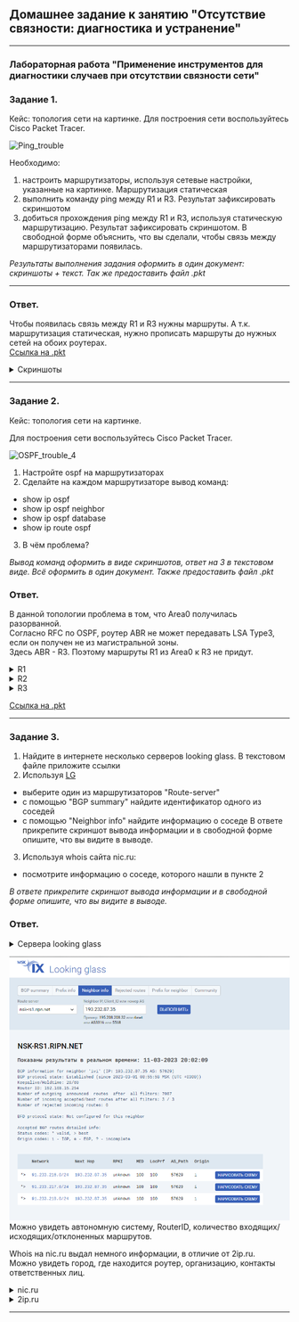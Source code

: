 ## Домашнее задание к занятию "Отсутствие связности: диагностика и устранение"  

---

### Лабораторная работа "Применение инструментов для диагностики случаев при отсутствии связности сети"

### Задание 1. 
 
Кейс: топология сети на картинке. 
Для построения сети воспользуйтесь Cisco Packet Tracer.
 
<img width="695" alt="Ping_trouble" src="https://user-images.githubusercontent.com/85602495/159116773-5da18c0c-0174-4055-8854-148aa7c04c6f.png">

Необходимо:
1) настроить маршрутизаторы, используя сетевые настройки, указанные на картинке. Маршрутизация статическая
2) выполнить команду ping между R1 и R3. Результат зафиксировать скриншотом
3) добиться прохождения ping между R1 и R3, используя статическую маршрутизацию. Результат зафиксировать скриншотом. В свободной форме объяснить, что вы сделали, чтобы связь между маршрутизаторами появилась.
 
*Результаты выполнения задания оформить в один документ: скриншоты + текст. Так же предоставить файл .pkt*

---  

### Ответ.  

Чтобы появилась связь между R1 и R3 нужны маршруты. А т.к. маршрутизация статическая, нужно прописать маршруты до нужных сетей на обоих роутерах.  
[Ссылка на .pkt](https://disk.yandex.ru/d/AECto1XO5IzCPA)  

<details>  
<summary>Скриншоты</summary>  

![1](scr/1.png)  
![2](scr/2.png)  

</details>

---  

### Задание 2.
 
Кейс: топология сети на картинке.

Для построения сети воспользуйтесь Cisco Packet Tracer.

![OSPF_trouble_4](https://user-images.githubusercontent.com/40097402/159981921-29a61f4f-ce68-4755-b781-a3bebf230b8d.jpg)

1) Настройте ospf на маршрутизаторах 
2) Сделайте на каждом маршрутизаторе вывод команд:
- show ip ospf
- show ip ospf  neighbor
- show ip ospf  database
- show ip route ospf
3) В чём проблема? 
 
*Вывод команд оформить в виде скриншотов, ответ на 3 в текстовом виде. Всё оформить в один документ. Также предоставить файл .pkt*

### Ответ.  

В данной топологии проблема в том, что Area0 получилась разорванной.  
Согласно RFC по OSPF, роутер ABR не может передавать LSA Type3, если он получен не из магистральной зоны.  
Здесь ABR - R3. Поэтому маршруты R1 из Area0 к R3 не придут.    

<details>  
<summary>R1</summary>  

![1](scr/R1.png)   

</details>

<details>  
<summary>R2</summary>  

![2](scr/R2.png)   

</details>

<details>  
<summary>R3</summary>  

![3](scr/R3.png)   

</details>

[Ссылка на .pkt](https://disk.yandex.ru/d/AjghIPOaT4dS4w)  

---

### Задание 3.
 
1) Найдите в интернете несколько серверов looking glass. В текстовом файле приложите ссылки 
2) Используя [LG](https://www.msk-ix.ru/lookingglass/)
- выберите один из маршрутизаторов "Route-server" 
- с помощью "BGP summary" найдите идентификатор одного из соседей
- с помощью "Neighbor info" найдите информацию о соседе
В ответе прикрепите скриншот вывода информации и в свободной форме опишите, что вы видите в выводе.
3) Используя whois сайта nic.ru:
- посмотрите информацию о соседе, которого нашли в пункте 2
 
*В ответе прикрепите скриншот вывода информации и в свободной форме опишите, что вы видите в выводе.*
 
### Ответ.  

<details>  
<summary>Сервера looking glass</summary>  

https://lg.msk-ix.ru/lookingglass/  
https://lg.selectel.ru/#/  
http://lg.gldn.net/  

</details>  

![lg](scr/lg.png)  
Можно увидеть автономную систему, RouterID, количество входящих/исходящих/отклоненных маршрутов.  

Whois на nic.ru выдал немного информации, в отличие от 2ip.ru.  
Можно увидеть город, где находится роутер, организацию, контакты ответственных лиц.  

<details>  
<summary>nic.ru</summary>  

![nic](scr/nic.png)   

</details>

<details>  
<summary>2ip.ru</summary>  

![2ip](scr/2ip.png)  

</details>

---